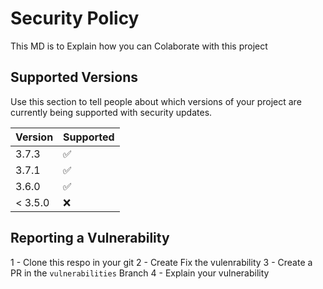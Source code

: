 # Security Policy

This MD is to Explain how you can Colaborate with this project
## Supported Versions

Use this section to tell people about which versions of your project are
currently being supported with security updates.

| Version | Supported          |
| ------- | ------------------ |
| 3.7.3   | :white_check_mark: |
| 3.7.1   | :white_check_mark: |
| 3.6.0   | :white_check_mark: |
| < 3.5.0 | :x:                |

## Reporting a Vulnerability

1 - Clone this respo in your git
2 - Create Fix the vulenrability
3 - Create a PR in the `vulnerabilities` Branch
4 - Explain your vulnerability


